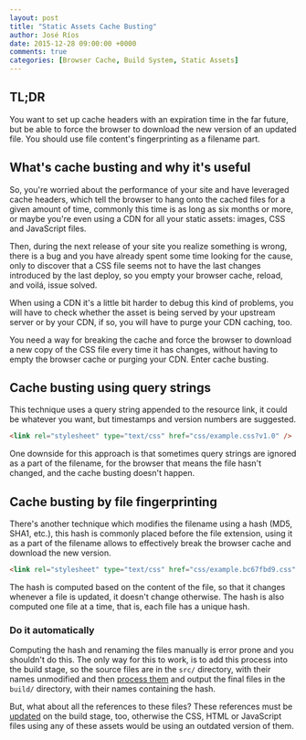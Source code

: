 ```yaml
---
layout: post
title: "Static Assets Cache Busting"
author: José Ríos
date: 2015-12-28 09:00:00 +0000
comments: true
categories: [Browser Cache, Build System, Static Assets]
---
```


## TL;DR

You want to set up cache headers with an expiration time in the far future, but
be able to force the browser to download the new version of an updated file. You
should use file content's fingerprinting as a filename part.

## What's cache busting and why it's useful

So, you're worried about the performance of your site and have leveraged cache
headers, which tell the browser to hang onto the cached files for a given amount
of time, commonly this time is as long as six months or more, or maybe you're
even using a CDN for all your static assets: images, CSS and JavaScript files.

Then, during the next release of your site you realize something is wrong, there
is a bug and you have already spent some time looking for the cause, only to
discover that a CSS file seems not to have the last changes introduced by the last
deploy, so you empty your browser cache, reload, and voilá, issue solved.

When using a CDN it's a little bit harder to debug this kind of problems, you will
have to check whether the asset is being served by your upstream server or by your
CDN, if so, you will have to purge your CDN caching, too.

You need a way for breaking the cache and force the browser to download a new copy
of the CSS file every time it has changes, without having to empty the browser cache
or purging your CDN. Enter cache busting.

## Cache busting using query strings

This technique uses a query string appended to the resource link, it could be
whatever you want, but timestamps and version numbers are suggested.

``` html
<link rel="stylesheet" type="text/css" href="css/example.css?v1.0" />
```

One downside for this approach is that sometimes query strings are ignored as a part
of the filename, for the browser that means the file hasn't changed, and the cache
busting doesn't happen.

## Cache busting by file fingerprinting

There's another technique which modifies the filename using a hash (MD5, SHA1,
etc.), this hash is commonly placed before the file extension, using it as a part
of the filename allows to effectively break the browser cache and download the new
version.

``` html
<link rel="stylesheet" type="text/css" href="css/example.bc67fbd9.css" />
```

The hash is computed based on the content of the file, so that it changes whenever
a file is updated, it doesn't change otherwise. The hash is also computed one file at
a time, that is, each file has a unique hash.

### Do it automatically

Computing the hash and renaming the files manually is error prone and you shouldn't
do this. The only way for this to work, is to add this process into the build stage,
so the source files are in the `src/` directory, with their names unmodified and then
[process them](https://www.npmjs.com/package/hashmark) and output the final files in
the `build/` directory, with their names containing the hash.

But, what about all the references to these files? These references must be
[updated](https://www.npmjs.com/package/map-replace) on the build stage, too, otherwise
the CSS, HTML or JavaScript files using any of these assets would be using an outdated
version of them.
